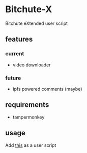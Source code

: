 # Bitchute-X

Bitchute eXtended user script

## features

### current

* video downloader

### future

* ipfs powered comments (maybe)

## requirements

* tampermonkey

## usage

Add [this](https://github.com/majestrate/bitchute-x/raw/master/dist/bitchute-x.user.js) as a user script
